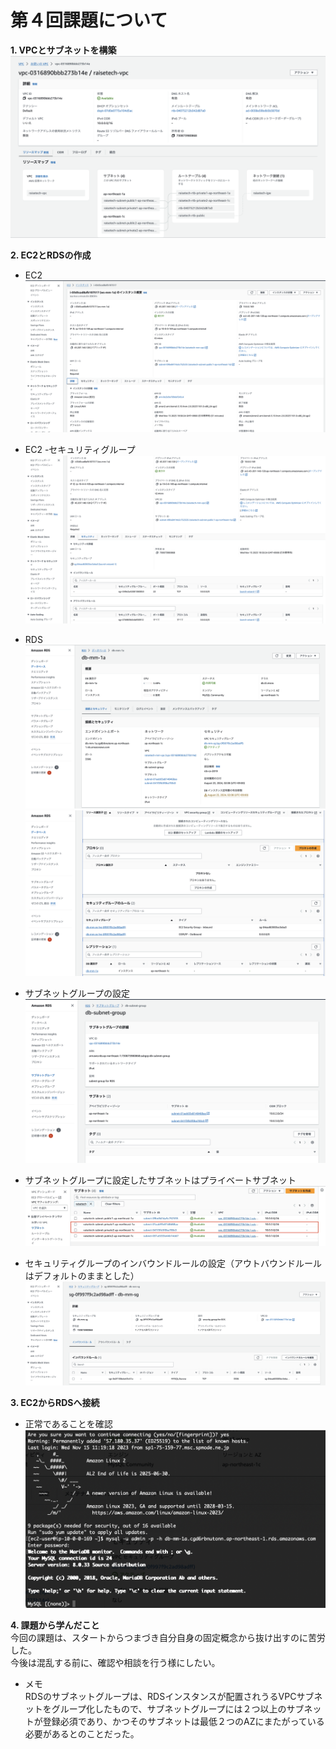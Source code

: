 # 第４回課題について
__1. VPCとサブネットを構築__  
![newvpc](im/vpc.png)

__2. EC2とRDSの作成__　　
* EC2  
![ec2](im/ec2-1.png)

* EC2 -セキュリティグループ
![ec2](im/ec2-sg.png)

* RDS  
![rds](im/rds-1.png)  
![rds](im/rds-2.png)

* サブネットグループの設定
![rds](im/rds-subgr.png)
* サブネットグループに設定したサブネットはプライベートサブネット
![subnet](im/syb.jpeg)

* セキュリティグループのインバウンドルールの設定（アウトバウンドルールはデフォルトのままとした）
![rds](im/rds-sg.png)

__3. EC2からRDSへ接続__  
* 正常であることを確認  
![ec2-rds](im/ec2-rds.png)  

__4. 課題から学んだこと__  
今回の課題は、スタートからつまづき自分自身の固定概念から抜け出すのに苦労した。  
今後は混乱する前に、確認や相談を行う様にしたい。  
* メモ  
RDSのサブネットグループは、RDSインスタンスが配置されうるVPCサブネットをグループ化したもので、サブネットグループには２つ以上のサブネットが登録必須であり、かつそのサブネットは最低２つのAZにまたがっている必要があるとのことだった。
